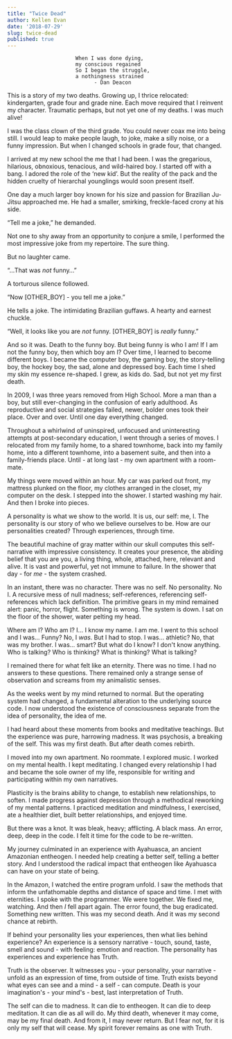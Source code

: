 ```yaml
---
title: "Twice Dead"
author: Kellen Evan
date: '2018-07-29'
slug: twice-dead
published: true
---
```


```
                      When I was done dying,
                      my conscious regained
                      So I began the struggle,
                      a nothingness strained
                            - Dan Deacon
```

This is a story of my two deaths. Growing up, I thrice relocated: kindergarten, grade four and grade nine. Each move required that I reinvent my character. Traumatic perhaps, but not yet one of my deaths. I was much alive!

I was the class clown of the third grade. You could never coax me into being still. I would leap to make people laugh, to joke, make a silly noise, or a funny impression. But when I changed schools in grade four, that changed.

I arrived at my new school the me that I had been. I was the gregarious, hilarious, obnoxious, tenacious, and wild-haired boy. I started off with a bang. I adored the role of the ‘new kid’. But the reality of the pack and the hidden cruelty of hierarchal younglings would soon present itself.

One day a much larger boy known for his size and passion for Brazilian Ju-Jitsu approached me. He had a smaller, smirking, freckle-faced crony at his side.

“Tell me a joke,” he demanded.

Not one to shy away from an opportunity to conjure a smile, I performed the most impressive joke from my repertoire. The sure thing.

But no laughter came.

“…That was *not* funny…”

A torturous silence followed.

“Now [OTHER_BOY] - you tell me a joke.”

He tells a joke. The intimidating Brazilian guffaws. A hearty and earnest chuckle.

“Well, it looks like you are _not_ funny. [OTHER_BOY] is _really_ funny.”

And so it was. Death to the funny boy. But being funny is who I am! If I am not the funny boy, then which boy am I? Over time, I learned to become different boys. I became the computer boy, the gaming boy, the story-telling boy, the hockey boy, the sad, alone and depressed boy. Each time I shed my skin my essence re-shaped. I grew, as kids do. Sad, but not yet my first death.

In 2009, I was three years removed from High School. More a man than a boy, but still ever-changing in the confusion of early adulthood. As reproductive and social strategies failed, newer, bolder ones took their place. Over and over. Until one day everything changed.

Throughout a whirlwind of uninspired, unfocused and uninteresting attempts at post-secondary education, I went through a series of moves. I relocated from my family home, to a shared townhome, back into my family home, into a different townhome, into a basement suite, and then into a family-friends place. Until - at long last - my own apartment with a room-mate.

My things were moved within an hour. My car was parked out front, my mattress plunked on the floor, my clothes arranged in the closet, my computer on the desk. I stepped into the shower. I started washing my hair. And then I broke into pieces.

A personality is what we show to the world. It is us, our self: me, I. The personality is our story of who we believe ourselves to be. How are our personalities created? Through experiences, through time.

The beautiful machine of gray matter within our skull computes this self-narrative with impressive consistency. It creates your presence, the abiding belief that you are you, a living thing, whole, attached, here, relevant and alive. It is vast and powerful, yet not immune to failure. In the shower that day - for _me_ -  the system crashed.

In an instant, there was no character. There was no self. No personality. No I. A recursive mess of null madness; self-references, referencing self-references which lack definition. The primitive gears in my mind remained alert: panic, horror, flight. Something is wrong. The system is down. I sat on the floor of the shower, water pelting my head.

Where am I? Who am I? I… I know my name. I am me. I went to this school and I was… Funny? No, I _was_. But I had to stop. I was… athletic? No, that was my brother. I was… smart? But what do I know? I don't know anything. Who is talking? Who is thinking? What is thinking? What is talking?

I remained there for what felt like an eternity. There was no time. I had no answers to these questions. There remained only a strange sense of observation and screams from my animalistic senses.

As the weeks went by my mind returned to normal. But the operating system had changed, a fundamental alteration to the underlying source code. I now understood the existence of consciousness separate from the idea of personality, the idea of me.

I had heard about these moments from books and meditative teachings. But the experience was pure, harrowing madness. It was psychosis, a breaking of the self. This was my first death. But after death comes rebirth.

I moved into my own apartment. No roommate. I explored music. I worked on my mental health. I kept meditating. I changed every relationship I had and became the sole owner of my life, responsible for writing and participating within my own narratives.

Plasticity is the brains ability to change, to establish new relationships, to soften. I made progress against depression through a methodical reworking of my mental patterns. I practiced meditation and mindfulness, I exercised, ate a healthier diet, built better relationships, and enjoyed time.

But there was a knot. It was bleak, heavy; afflicting. A black mass. An error, deep, deep in the code. I felt it time for the code to be re-written.

My journey culminated in an experience with Ayahuasca, an ancient Amazonian entheogen. I needed help creating a better self, telling a better story. And I understood the radical impact that entheogen like Ayahuasca can have on your state of being.

In the Amazon, I watched the entire program unfold. I saw the methods that inform the unfathomable depths and distance of space and time. I met with eternities. I spoke with the programmer. We were together. We fixed me, watching. And then _I_ fell apart again. The error found, the bug eradicated. Something new written. This was my second death. And it was my second chance at rebirth.

If behind your personality lies your experiences, then what lies behind experience? An experience is a sensory narrative - touch, sound, taste, smell and sound - with feeling: emotion and reaction. The personality has experiences and experience has Truth.

Truth is the observer. It witnesses you - your personality, your narrative - unfold as an expression of time, from outside of time. Truth exists beyond what eyes can see and a mind - a self - can compute. Death is your imagination's - your mind's - best, last interpretation of Truth.

The self can die to madness. It can die to entheogen. It can die to deep meditation. It can die as all will do. My third death, whenever it may come, may be my final death. And from it, I may never return. But I fear not, for it is only my self that will cease. My spirit forever remains as one with Truth.
